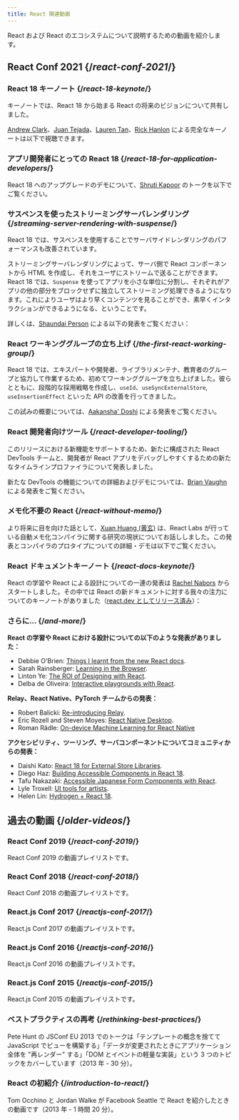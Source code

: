 ```yaml
---
title: React 関連動画
---
```


<Intro>

React および React のエコシステムについて説明するための動画を紹介します。

</Intro>

## React Conf 2021 {/*react-conf-2021*/}

### React 18 キーノート {/*react-18-keynote*/}

キーノートでは、React 18 から始まる React の将来のビジョンについて共有しました。

[Andrew Clark](https://twitter.com/acdlite)、[Juan Tejada](https://twitter.com/_jstejada)、[Lauren Tan](https://twitter.com/potetotes)、[Rick Hanlon](https://twitter.com/rickhanlonii) による完全なキーノートは以下で視聴できます。

<YouTubeIframe src="https://www.youtube.com/embed/FZ0cG47msEk" title="YouTube video player" />

### アプリ開発者にとっての React 18 {/*react-18-for-application-developers*/}

React 18 へのアップグレードのデモについて、[Shruti Kapoor](https://twitter.com/shrutikapoor08) のトークを以下でご覧ください。

<YouTubeIframe src="https://www.youtube.com/embed/ytudH8je5ko" title="YouTube video player" />

### サスペンスを使ったストリーミングサーバレンダリング {/*streaming-server-rendering-with-suspense*/}

React 18 では、サスペンスを使用することでサーバサイドレンダリングのパフォーマンスも改善されています。

ストリーミングサーバレンダリングによって、サーバ側で React コンポーネントから HTML を作成し、それをユーザにストリームで送ることができます。React 18 では、`Suspense` を使ってアプリを小さな単位に分割し、それぞれがアプリの他の部分をブロックせずに独立してストリーミング処理できるようになります。これによりユーザはより早くコンテンツを見ることができ、素早くインタラクションができるようになる、ということです。

詳しくは、[Shaundai Person](https://twitter.com/shaundai) による以下の発表をご覧ください：

<YouTubeIframe src="https://www.youtube.com/embed/pj5N-Khihgc" title="YouTube video player" />

### React ワーキンググループの立ち上げ {/*the-first-react-working-group*/}

React 18 では、エキスパートや開発者、ライブラリメンテナ、教育者のグループと協力して作業するため、初めてワーキンググループを立ち上げました。彼らとともに、段階的な採用戦略を作成し、`useId`、`useSyncExternalStore`, `useInsertionEffect` といった API の改善を行ってきました。

この試みの概要については、[Aakansha' Doshi](https://twitter.com/aakansha1216) による発表をご覧ください。

<YouTubeIframe src="https://www.youtube.com/embed/qn7gRClrC9U" title="YouTube video player" />

### React 開発者向けツール {/*react-developer-tooling*/}

このリリースにおける新機能をサポートするため、新たに構成された React DevTools チームと、開発者が React アプリをデバッグしやすくするための新たなタイムラインプロファイラについて発表しました。

新たな DevTools の機能についての詳細およびデモについては、[Brian Vaughn](https://twitter.com/brian_d_vaughn) による発表をご覧ください。

<YouTubeIframe src="https://www.youtube.com/embed/oxDfrke8rZg" title="YouTube video player" />

### メモ化不要の React {/*react-without-memo*/}

より将来に目を向けた話として、[Xuan Huang (黄玄)](https://twitter.com/Huxpro) は、React Labs が行っている自動メモ化コンパイラに関する研究の現状についてお話ししました。この発表とコンパイラのプロタイプについての詳細・デモは以下でご覧ください。

<YouTubeIframe src="https://www.youtube.com/embed/lGEMwh32soc" title="YouTube video player" />

### React ドキュメントキーノート {/*react-docs-keynote*/}

React の学習や React による設計についての一連の発表は [Rachel Nabors](https://twitter.com/rachelnabors) からスタートしました。その中では React の新ドキュメントに対する我々の注力についてのキーノートがありました（[react.dev としてリリース済み](/blog/2023/03/16/introducing-react-dev)）：

<YouTubeIframe src="https://www.youtube.com/embed/mneDaMYOKP8" title="YouTube video player" />

### さらに… {/*and-more*/}

**React の学習や React における設計についての以下のような発表がありました：**

* Debbie O'Brien: [Things I learnt from the new React docs](https://youtu.be/-7odLW_hG7s).
* Sarah Rainsberger: [Learning in the Browser](https://youtu.be/5X-WEQflCL0).
* Linton Ye: [The ROI of Designing with React](https://youtu.be/7cPWmID5XAk).
* Delba de Oliveira: [Interactive playgrounds with React](https://youtu.be/zL8cz2W0z34).

**Relay、React Native、PyTorch チームからの発表：**

* Robert Balicki: [Re-introducing Relay](https://youtu.be/lhVGdErZuN4).
* Eric Rozell and Steven Moyes: [React Native Desktop](https://youtu.be/9L4FFrvwJwY).
* Roman Rädle: [On-device Machine Learning for React Native](https://youtu.be/NLj73vrc2I8)

**アクセシビリティ、ツーリング、サーバコンポーネントについてコミュニティからの発表：**

* Daishi Kato: [React 18 for External Store Libraries](https://youtu.be/oPfSC5bQPR8).
* Diego Haz: [Building Accessible Components in React 18](https://youtu.be/dcm8fjBfro8).
* Tafu Nakazaki: [Accessible Japanese Form Components with React](https://youtu.be/S4a0QlsH0pU).
* Lyle Troxell: [UI tools for artists](https://youtu.be/b3l4WxipFsE).
* Helen Lin: [Hydrogen + React 18](https://youtu.be/HS6vIYkSNks).

## 過去の動画 {/*older-videos*/}

### React Conf 2019 {/*react-conf-2019*/}

React Conf 2019 の動画プレイリストです。
<YouTubeIframe title="React Conf 2019" src="https://www.youtube-nocookie.com/embed/playlist?list=PLPxbbTqCLbGHPxZpw4xj_Wwg8-fdNxJRh" />

### React Conf 2018 {/*react-conf-2018*/}

React Conf 2018 の動画プレイリストです。
<YouTubeIframe title="React Conf 2018" src="https://www.youtube-nocookie.com/embed/playlist?list=PLPxbbTqCLbGE5AihOSExAa4wUM-P42EIJ" />

### React.js Conf 2017 {/*reactjs-conf-2017*/}

React.js Conf 2017 の動画プレイリストです。
<YouTubeIframe title="React.js Conf 2017" src="https://www.youtube-nocookie.com/embed/playlist?list=PLb0IAmt7-GS3fZ46IGFirdqKTIxlws7e0" />

### React.js Conf 2016 {/*reactjs-conf-2016*/}

React.js Conf 2016 の動画プレイリストです。
<YouTubeIframe title="React.js Conf 2016" src="https://www.youtube-nocookie.com/embed/playlist?list=PLb0IAmt7-GS0M8Q95RIc2lOM6nc77q1IY" />

### React.js Conf 2015 {/*reactjs-conf-2015*/}

React.js Conf 2015 の動画プレイリストです。
<YouTubeIframe title="React.js Conf 2015" src="https://www.youtube-nocookie.com/embed/playlist?list=PLb0IAmt7-GS1cbw4qonlQztYV1TAW0sCr" />

### ベストプラクティスの再考 {/*rethinking-best-practices*/}

Pete Hunt の JSConf EU 2013 でのトークは「テンプレートの概念を捨てて JavaScript でビューを構築する」「データが変更されたときにアプリケーション全体を "再レンダー" する」「DOM とイベントの軽量な実装」という 3 つのトピックをカバーしています（2013 年 - 30 分）。
<YouTubeIframe title="Pete Hunt: React: Rethinking Best Practices - JSConf EU 2013" src="https://www.youtube-nocookie.com/embed/x7cQ3mrcKaY" />

### React の初紹介 {/*introduction-to-react*/}

Tom Occhino と Jordan Walke が Facebook Seattle で React を紹介したときの動画です（2013 年 - 1 時間 20 分）。
<YouTubeIframe title="Tom Occhino and Jordan Walke introduce React at Facebook Seattle" src="https://www.youtube-nocookie.com/embed/XxVg_s8xAms" />
